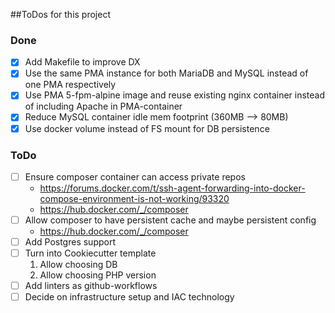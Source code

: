 ##ToDos for this project


### Done
- [x] Add Makefile to improve DX
- [x] Use the same PMA instance for both MariaDB and MySQL instead of one PMA respectively
- [x] Use PMA 5-fpm-alpine image and reuse existing nginx container instead of including Apache in PMA-container
- [x] Reduce MySQL container idle mem footprint (360MB --> 80MB)
- [x] Use docker volume instead of FS mount for DB persistence

### ToDo
- [ ] Ensure composer container can access private repos
  - https://forums.docker.com/t/ssh-agent-forwarding-into-docker-compose-environment-is-not-working/93320
  - https://hub.docker.com/_/composer
- [ ] Allow composer to have persistent cache and maybe persistent config
  - https://hub.docker.com/_/composer
- [ ] Add Postgres support
- [ ] Turn into Cookiecutter template
   1. Allow choosing DB
   2. Allow choosing PHP version
- [ ] Add linters as github-workflows
- [ ] Decide on infrastructure setup and IAC technology
